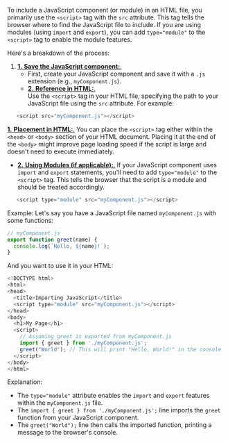 To include a JavaScript component (or module) in an HTML file, you primarily use the `<script>` tag with the `src` attribute. This tag tells the browser where to find the JavaScript file to include. If you are using modules (using `import` and `export`), you can add `type="module"` to the `<script>` tag to enable the module features. 

Here's a breakdown of the process: 

1. [**1.** **Save the JavaScript component:**.](https://www.google.com/search?client=ubuntu-sn&channel=fs&cs=1&sca_esv=c28d7f4a7239b712&sxsrf=AE3TifN5Rur9TrRIqPecPI958_wzBtw1xw%3A1748452945995&q=Save+the+JavaScript+component&sa=X&ved=2ahUKEwj8uNTl1saNAxUgJTQIHSYhKJUQxccNegQIEhAD&mstk=AUtExfD9ITVNPqq--_fJkwlJur8A-3Cb87-DaxuNUJnUEBOyFgiwzATt6LVaYv2AuxtoprplpOtG3MGXLRf-vTI2NO3useACKmSRtsCJaTJDWjwIZgdp-X_eZ2k4EzGAvP3kvJo9pETbO0gmqaIsdUTxECrz2YLV-ER_GMd3ECdyh8I4xLFyiZ3tsMZgd8B6rrJtRl1ug5gvuzpnd9RMtA51sdt1TrIEbdHzy0UkXAFVpV5yxjawK6LZ5KuAaQZX-gFJSnrPZdWojMmUq3n2bk4DWXOw&csui=3)
    - First, create your JavaScript component and save it with a `.js` extension (e.g., `myComponent.js`).
    - [**2.** **Reference in HTML:**.](https://www.google.com/search?client=ubuntu-sn&channel=fs&cs=1&sca_esv=c28d7f4a7239b712&sxsrf=AE3TifN5Rur9TrRIqPecPI958_wzBtw1xw%3A1748452945995&q=Reference+in+HTML&sa=X&ved=2ahUKEwj8uNTl1saNAxUgJTQIHSYhKJUQxccNegQIFhAD&mstk=AUtExfD9ITVNPqq--_fJkwlJur8A-3Cb87-DaxuNUJnUEBOyFgiwzATt6LVaYv2AuxtoprplpOtG3MGXLRf-vTI2NO3useACKmSRtsCJaTJDWjwIZgdp-X_eZ2k4EzGAvP3kvJo9pETbO0gmqaIsdUTxECrz2YLV-ER_GMd3ECdyh8I4xLFyiZ3tsMZgd8B6rrJtRl1ug5gvuzpnd9RMtA51sdt1TrIEbdHzy0UkXAFVpV5yxjawK6LZ5KuAaQZX-gFJSnrPZdWojMmUq3n2bk4DWXOw&csui=3)   
Use the `<script>` tag in your HTML file, specifying the path to your JavaScript file using the `src` attribute. For example:
```js
   <script src="myComponent.js"></script>
```

[**1.** **Placement in HTML:**.](https://www.google.com/search?client=ubuntu-sn&channel=fs&cs=1&sca_esv=c28d7f4a7239b712&sxsrf=AE3TifN5Rur9TrRIqPecPI958_wzBtw1xw%3A1748452945995&q=Placement+in+HTML&sa=X&ved=2ahUKEwj8uNTl1saNAxUgJTQIHSYhKJUQxccNegQIKBAD&mstk=AUtExfD9ITVNPqq--_fJkwlJur8A-3Cb87-DaxuNUJnUEBOyFgiwzATt6LVaYv2AuxtoprplpOtG3MGXLRf-vTI2NO3useACKmSRtsCJaTJDWjwIZgdp-X_eZ2k4EzGAvP3kvJo9pETbO0gmqaIsdUTxECrz2YLV-ER_GMd3ECdyh8I4xLFyiZ3tsMZgd8B6rrJtRl1ug5gvuzpnd9RMtA51sdt1TrIEbdHzy0UkXAFVpV5yxjawK6LZ5KuAaQZX-gFJSnrPZdWojMmUq3n2bk4DWXOw&csui=3) 
You can place the `<script>` tag either within the `<head>` or `<body>` section of your HTML document. Placing it at the end of the `<body>` might improve page loading speed if the script is large and doesn't need to execute immediately. 

- [**2.** **Using Modules (if applicable):**.](https://www.google.com/search?client=ubuntu-sn&channel=fs&cs=1&sca_esv=c28d7f4a7239b712&sxsrf=AE3TifN5Rur9TrRIqPecPI958_wzBtw1xw%3A1748452945995&q=Using+Modules+%28if+applicable%29&sa=X&ved=2ahUKEwj8uNTl1saNAxUgJTQIHSYhKJUQxccNegQIKRAD&mstk=AUtExfD9ITVNPqq--_fJkwlJur8A-3Cb87-DaxuNUJnUEBOyFgiwzATt6LVaYv2AuxtoprplpOtG3MGXLRf-vTI2NO3useACKmSRtsCJaTJDWjwIZgdp-X_eZ2k4EzGAvP3kvJo9pETbO0gmqaIsdUTxECrz2YLV-ER_GMd3ECdyh8I4xLFyiZ3tsMZgd8B6rrJtRl1ug5gvuzpnd9RMtA51sdt1TrIEbdHzy0UkXAFVpV5yxjawK6LZ5KuAaQZX-gFJSnrPZdWojMmUq3n2bk4DWXOw&csui=3)
If your JavaScript component uses `import` and `export` statements, you'll need to add `type="module"` to the `<script>` tag. This tells the browser that the script is a module and should be treated accordingly.
```js
   <script type="module" src="myComponent.js"></script>
```

Example:
Let's say you have a JavaScript file named `myComponent.js` with some functions:
```js
// myComponent.js
export function greet(name) {
  console.log(`Hello, ${name}!`);
}
```

And you want to use it in your HTML:
```js
<!DOCTYPE html>
<html>
<head>
  <title>Importing JavaScript</title>
  <script type="module" src="myComponent.js"></script>
</head>
<body>
  <h1>My Page</h1>
  <script>
    // Assuming greet is exported from myComponent.js
    import { greet } from './myComponent.js'; 
    greet("World"); // This will print "Hello, World!" in the console
  </script>
</body>
</html>
```

Explanation:

- The `type="module"` attribute enables the `import` and `export` features within the `myComponent.js` file.
- The `import { greet } from './myComponent.js';` line imports the `greet` function from your JavaScript component.
- The `greet("World");` line then calls the imported function, printing a message to the browser's console.
